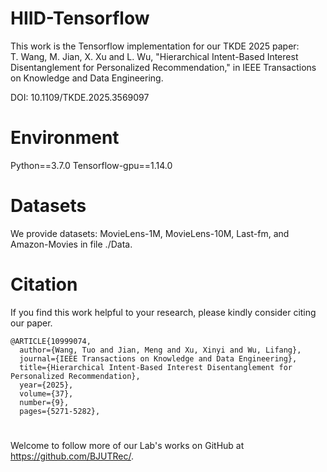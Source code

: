 # HIID-Tensorflow
This work is the Tensorflow implementation for our TKDE 2025 paper:      
T. Wang, M. Jian, X. Xu and L. Wu, "Hierarchical Intent-Based Interest Disentanglement for Personalized Recommendation," in IEEE Transactions on Knowledge and Data Engineering.

DOI: 10.1109/TKDE.2025.3569097

# Environment
Python==3.7.0
Tensorflow-gpu==1.14.0

# Datasets
We provide datasets: MovieLens-1M, MovieLens-10M, Last-fm, and Amazon-Movies in file ./Data. 

# Citation
If you find this work helpful to your research, please kindly consider citing our paper.

```
@ARTICLE{10999074,
  author={Wang, Tuo and Jian, Meng and Xu, Xinyi and Wu, Lifang},
  journal={IEEE Transactions on Knowledge and Data Engineering}, 
  title={Hierarchical Intent-Based Interest Disentanglement for Personalized Recommendation}, 
  year={2025},
  volume={37},
  number={9},
  pages={5271-5282},
```

# 
Welcome to follow more of our Lab's works on GitHub at https://github.com/BJUTRec/.
